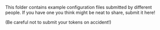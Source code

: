 This folder contains example configuration files submitted by different people.
If you have one you think might be neat to share, submit it here!

(Be careful not to submit your tokens on accident!)
